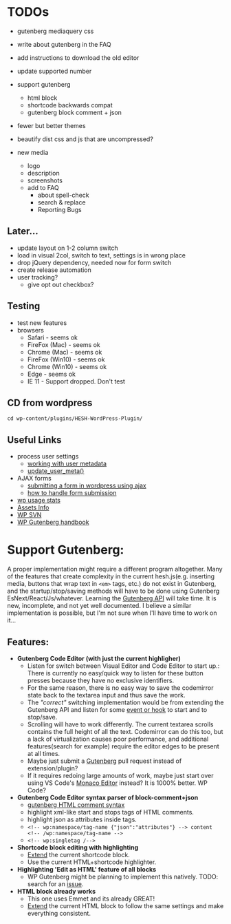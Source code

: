 # TODOs
- gutenberg mediaquery css
- write about gutenberg in the FAQ
- add instructions to download the old editor
- update supported number

- support gutenberg
	- html block
	- shortcode backwards compat
	- gutenberg block comment + json

- fewer but better themes
- beautify dist css and js that are uncompressed?

- new media
	- logo
	- description
	- screenshots
	- add to FAQ
		- about spell-check
		- search & replace
		- Reporting Bugs

## Later...
- update layout on 1-2 column switch
- load in visual 2col, switch to text, settings is in wrong place
- drop jQuery dependency, needed now for form switch
- create release automation
- user tracking?
	- give opt out checkbox?

    
## Testing
- test new features
- browsers
    - Safari - seems ok
    - FireFox (Mac) - seems ok
    - Chrome (Mac) - seems ok
    - FireFox (Win10) - seems ok
    - Chrome (Win10) - seems ok
    - Edge - seems ok
    - IE 11 - Support dropped. Don't test

## CD from wordpress
`cd wp-content/plugins/HESH-WordPress-Plugin/`


## Useful Links
- process user settings
	- [working with user metadata](https://developer.wordpress.org/plugins/users/working-with-user-metadata/)
	- [update_user_meta()](https://codex.wordpress.org/Function_Reference/update_user_meta)
- AJAX forms
	- [submitting a form in wordpress using ajax](https://teamtreehouse.com/community/submitting-a-form-in-wordpress-using-ajax)
	- [how to handle form submission](http://wordpress.stackexchange.com/questions/60758/how-to-handle-form-submission)
- [wp usage stats](https://wordpress.org/about/stats/)
- [Assets Info](https://developer.wordpress.org/plugins/wordpress-org/plugin-assets/)
- [WP SVN](https://developer.wordpress.org/plugins/wordpress-org/how-to-use-subversion/)
- [WP Gutenberg handbook](https://wordpress.org/gutenberg/handbook/)


# Support Gutenberg:
A proper implementation might require a different program altogether. Many of the features that create complexity in the current hesh.js(e.g. inserting media, buttons that wrap text in `<em>` tags, etc.) do not exist in Gutenberg, and the startup/stop/saving methods will have to be done using Gutenberg EsNext/React/Js/whatever. Learning the [Gutenberg API](https://wordpress.org/gutenberg/handbook/) will take time. It is new, incomplete, and not yet well documented. I believe a similar implementation is possible, but I'm not sure when I'll have time to work on it...
## Features:
- __Gutenberg Code Editor (with just the current highligher)__
	- Listen for switch between Visual Editor and Code Editor to start up.: There is currently no easy/quick way to listen for these button presses because they have no exclusive identifiers.
	- For the same reason, there is no easy way to save the codemirror state back to the textarea input and thus save the work.
	- The _"correct"_ switching implementation would be from extending the Gutenberg API and listen for some [event or hook](https://wordpress.org/gutenberg/handbook/extensibility/extending-editor/) to start and to stop/save.
	- Scrolling will have to work differently. The current textarea scrolls contains the full height of all the text. Codemirror can do this too, but a lack of virtualization causes poor performance, and additional features(search for example) require the editor edges to be present at all times.
	- Maybe just submit a [Gutenberg](https://github.com/WordPress/gutenberg) pull request instead of extension/plugin?
	- If it requires redoing large amounts of work, maybe just start over using VS Code's [Monaco Editor](https://microsoft.github.io/monaco-editor/) instead? It is 1000% better. WP Code?
- __Gutenberg Code Editor syntax parser of block-comment+json__
	- [gutenberg HTML comment syntax](https://wordpress.org/gutenberg/handbook/language/#the-anatomy-of-a-serialized-block)
	- highlight xml-like start and stops tags of HTML comments.
	- highlight json as attributes inside tags.
	- `<!-- wp:namespace/tag-name {"json":"attributes"} --> content <!-- /wp:namespace/tag-name -->`
	- `<!-- wp:singletag /-->`
- __Shortcode block editing with highlighting__
	- [Extend](https://wordpress.org/gutenberg/handbook/extensibility/extending-blocks/) the current shortcode block.
	- Use the current HTML+shortcode highlighter.
- __Highlighting 'Edit as HTML' feature of all blocks__
	- WP Gutenberg might be planning to implement this natively. TODO: search for an [issue](https://github.com/WordPress/gutenberg/issues).
- __HTML block already works__
	- This one uses Emmet and its already GREAT!
	- [Extend](https://wordpress.org/gutenberg/handbook/extensibility/extending-blocks/) the current HTML block to follow the same settings and make everything consistent.